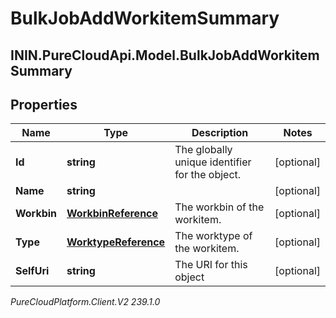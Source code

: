 # BulkJobAddWorkitemSummary

## ININ.PureCloudApi.Model.BulkJobAddWorkitemSummary

## Properties

|Name | Type | Description | Notes|
|------------ | ------------- | ------------- | -------------|
| **Id** | **string** | The globally unique identifier for the object. | [optional] |
| **Name** | **string** |  | [optional] |
| **Workbin** | [**WorkbinReference**](WorkbinReference) | The workbin of the workitem. | [optional] |
| **Type** | [**WorktypeReference**](WorktypeReference) | The worktype of the workitem. | [optional] |
| **SelfUri** | **string** | The URI for this object | [optional] |



_PureCloudPlatform.Client.V2 239.1.0_
